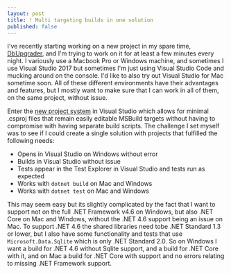 ```yaml
---
layout: post
title: ! Multi targeting builds in one solution
published: false
---
```


I've recently starting working on a new project in my spare time, [DbUpgrader](http://github.com/davidwengier/dbupgrader), and I'm trying to work on it for at least a few minutes every night. I variously use a Macbook Pro or Windows machine, and sometimes I use Visual Studio 2017 but sometimes I'm just using Visual Studio Code and mucking around on the console. I'd like to also try out Visual Studio for Mac sometime soon. All of these different environments have their advantages and features, but I mostly want to make sure that I can work in all of them, on the same project, without issue.

Enter the [new project system](https://github.com/dotnet/project-system) in Visual Studio which allows for minimal .csproj files that remain easily editable MSBuild targets without having to compromise with having separate build scripts. The challenge I set myself was to see if I could create a single solution with projects that fulfilled the following needs:

* Opens in Visual Studio on Windows without error
* Builds in Visual Studio without issue
* Tests appear in the Test Explorer in Visual Studio and tests run as expected
* Works with `dotnet build` on Mac and Windows
* Works with `dotnet test` on Mac and Windows

This may seem easy but its slightly complicated by the fact that I want to support not on the full .NET Framework v4.6 on Windows, but also .NET Core on Mac and Windows, without the .NET 4.6 support being an issue on Mac. To support .NET 4.6 the shared libraries need tobe .NET Standard 1.3 or lower, but I also have some functionality and tests that use `Microsoft.Data.Sqlite` which is only .NET Standard 2.0. So on Windows I want a build for .NET 4.6 without Sqlite support, and a build for .NET Core with it, and on Mac a build for .NET Core with support and no errors relating to missing .NET Framework support.

